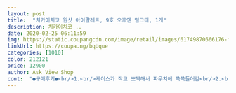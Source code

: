 ```yaml
---
layout: post 
title:  "치카이치코 원샷 아이팔레트, 9호 오후엔 밀크티, 1개" 
description: 치카이치코 ..
date: 2020-02-25 06:11:59 
img: https://static.coupangcdn.com/image/retail/images/61749870666176-f95dea45-6726-47ae-846e-9202ce968e6a.jpg 
linkUrl: https://coupa.ng/bqUque 
categories: [1010] 
color: 212121 
price: 12900 
author: Ask View Shop 
cont:  "●구매후기●<br/>1.<br/>케이스가 작고 뽀쨕해서 파우치에 쏙쏙들어감<br/>2.<br/>디자인 미쳤음 너무 작고 귀엽고 소듕함<br/>3.<br/>아무리 덧발라도 진해지지않음 근데 그래서 여리여리해보임<br/>4.<br/>쓰리씨 팔레트 들고다니다 이거들으니 세상가벼움<br/>5.<br/>이것만 쓰기엔 음영감이라던지 좀 아쉬울수 있음<br/>6.<br/>연한화장을 해보고싶거나 똥손인분들 핵강추<br/>7.<br/>다시한번 강조하지만 아무리 덧발라도 여리여리함<br/>8.<br/>연한 메이크업 좋아하면 무조건 소장각인데 왜 아직도 안삼.<br/>.<br/>?<br/>ㄹㅇ 이렇게 청초하고 쁘띠할수가 없음ㅠㅠㅠㅠ<br/>강한 반짝임을 원하신다면 다른 제품을 쓰셔야할 듯<br/>거기에 눈물샤워 언더속눈썹 중앙에 살짝만 콕콕하면<br/>결론<br/>그래도 데일리로 쓰기에 좋은 새도우는 확실해요!<br/>그리고 봄처녀 새내기마냥 은은한 느낌을 내고싶은분들<br/>근데 전 이런 발색력은 장점이자 단점이라고 생각함<br/>기본으로 꼭 껴있는 어두운 브라운색상들이 필요없었는데<br/>눈매 부리부리해질 걱정 1도없이 전색상 다쓸수있음<br/>다른 제품은 너무 붉거나, 핑키해서 잘 안받는데 ㅠㅠ (누렁이 가을 웜이라)<br/>단점 1.<br/> 펄만 들어 있는 건 그렇다고 쳐도 펄 입자들 사이에 차별성이 있었으면 좋았을 뻔 했어요.<br/> 화려하게 차르르한 펄이 하나쯤은 있었으면 하는 아쉬움이 있네요.<br/><br/>딱 제가 원한 밀크티색.<br/><br/>또 한가지 아쉬운 점은 색 구성인데요.<br/> 다 좋은데 딱 라인을 잡아줄 짙은 색이 없다는 것.<br/><br/>메이크업 초보분들이나 부리부리해보이기 싫으신분들<br/>반대로 청초하고 여리여리해보이는 효과가 있음<br/>베이스 색이 워낙 잘나와서 (연한 밀크티같은 색) 그것만 깔아도 은은하니 분위기 잇어서 굿굿<br/>비슷한 제품으로는 에뛰드의 베이커리팔레트?<br/>사람에 따라 엥 뭐여 이게 바른거여? 할수도 있음<br/>색깔이 전체적으로 깔아주긴 좋은데 음영을 잡거나 라인을 잡기에는 딥한 느낌이 부족하더라구요<br/>색상들은 꺼리게 되는데 얜 정말 버릴 색상 단1개도 없음<br/>색이 너무 이쁘네요 ㅎㅎ<br/>쓰면 와 내눈매도 여리여리한게 가능하구나 느끼실거임<br/>아무리 바르고 발라도 진해지지 않고 진한색상도 없음<br/>아쉬운 점은 발색은 나쁘지 않으나, 색을 여러겹 쌓을때 발색이 잘 되는 편은 아닌 것 같아요<br/>얜 브라운이 껴있어도 은은하고 부드러운 느낌이라<br/>여리여리함을 원하는 분들에게 추천함<br/>워낙 눈매가 어둡고 진하고 그래서 다른 팔레트들에<br/>음역 뽝!!!!을 원하시는분들은 사면 욕나오실거임<br/>음영을 넣어도 잘 티가 안더라구요 ㅋ<br/>이 팔레트를 쓰고 페리페라 핑크티브라운 마스카라를<br/>이건 적당히 웜하면서도 그윽한 핑크라 튀지 않고 잘 어우러져서 느낌잇는 밀크티색이 되네요 ㅎㅎ<br/>이목구비와 눈매가 진해서 짙은 브라운이나 어두운<br/>이제 봄이고 벚꽃도 개화했지만 코로나때문에<br/>장점 1.<br/> 진짜 대박 예쁩니다.<br/>.<br/> 그냥 보고만 있어도 행복할 정도로 예뻐요.<br/><br/>장점 2.<br/> 색 조합이 훌륭합니다.<br/><br/>장점 3.<br/> 펄 입자가 잔잔해서 펄 파티인데도 데일리로 쓰기 좋아요.<br/><br/>장점 4.<br/> 사실 사기 전에 브랜드네임이 일본풍이라 일본제인 줄 알고 고민 많이 했는데 유통도 제조도 전부 한국 회사가 하는 한국제예요.<br/><br/>전체적으로 은은하게 깔아주기도 좋고, 핑크색과 섞어서 진한 밀크티 느낌을 내도 좋아요<br/>전체적으로 펄은 강하지 않고 그윽하게 은근하게 반짝이는 느낌이라<br/>정말 정말 은은하고 또 은은하고 은은함<br/>정말정말 여리여리하게 발색돼서 따뜻한 느낌이듬<br/>제가 화장을 딥하게 해서 그런지는 모르겠는데 색깔일 너무 비슷비슷해서 ㅋ<br/>진짜 아무리 덧바르고 덧발라도 절대 과해지지 않으며<br/>총평: 단점에도 불구하고 너무 예뻐서 자꾸 손이 가네요 ㅎㅎ 아이섀도 팔레트 좋아하시는 분들은 사셔도 절대 후회 없을 거예요<br/>특히나 핑크빛 도는 은은한 인디핑크같은 색은 볼터치로 쓰기도 좋아요! 한동안 자주 사용하게 될 듯 ㅎㅎ<br/>한동안 이것만 쓸듯<br/>화장연하게 하고싶은데 암만 노력해도 안되는분들도<br/>화장이라도 봄을 맞이한 새내기st 내보면서 위안을... <br/><br/>" 
---
```

